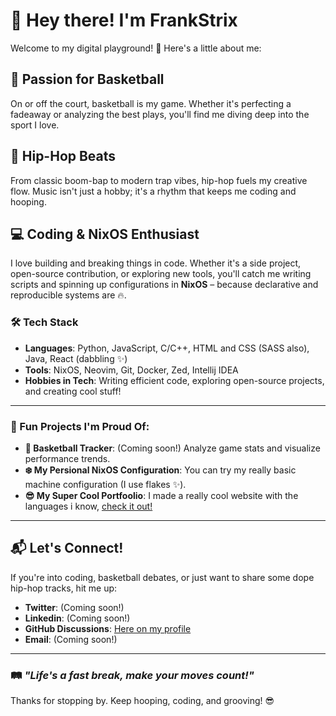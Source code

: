 # 👋 Hey there! I'm FrankStrix

Welcome to my digital playground! 🚀 Here's a little about me:

## 🏀 Passion for Basketball  
On or off the court, basketball is my game. Whether it's perfecting a fadeaway or analyzing the best plays, you'll find me diving deep into the sport I love. 

## 🎵 Hip-Hop Beats  
From classic boom-bap to modern trap vibes, hip-hop fuels my creative flow. Music isn't just a hobby; it's a rhythm that keeps me coding and hooping.

## 💻 Coding & NixOS Enthusiast  
I love building and breaking things in code. Whether it's a side project, open-source contribution, or exploring new tools, you'll catch me writing scripts and spinning up configurations in **NixOS** – because declarative and reproducible systems are 🔥. 

### 🛠 Tech Stack
- **Languages**: Python, JavaScript, C/C++, HTML and CSS (SASS also), Java, React (dabbling ✨)
- **Tools**: NixOS, Neovim, Git, Docker, Zed, Intellij IDEA
- **Hobbies in Tech**: Writing efficient code, exploring open-source projects, and creating cool stuff!

---

### 🌟 Fun Projects I'm Proud Of:
- **🏀 Basketball Tracker**: (Coming soon!) Analyze game stats and visualize performance trends.
- **❄️ My Persional NixOS Configuration**: You can try my really basic machine configuration (I use flakes ✨).
- **😎 My Super Cool Portfoolio**: I made a really cool website with the languages i know, [check it out!](https://webuser.itis.pr.it/~sFRANCAV1/)

---

## 📬 Let's Connect!  
If you're into coding, basketball debates, or just want to share some dope hip-hop tracks, hit me up:

- **Twitter**: (Coming soon!)
- **Linkedin**: (Coming soon!)
- **GitHub Discussions**: [Here on my profile](https://github.com/FrankStrix)
- **Email**: (Coming soon!)

---

### 🛤️ *"Life's a fast break, make your moves count!"*  
Thanks for stopping by. Keep hooping, coding, and grooving! 😎
